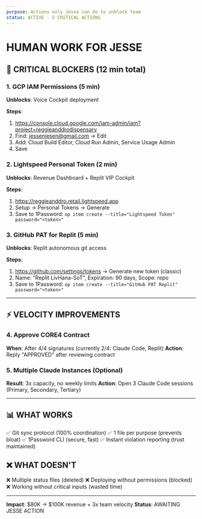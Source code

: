 ```yaml
---
purpose: Actions only Jesse can do to unblock team
status: ACTIVE - 5 CRITICAL ACTIONS
---
```


# HUMAN WORK FOR JESSE

## 🚨 CRITICAL BLOCKERS (12 min total)

### 1. GCP IAM Permissions (5 min)
**Unblocks**: Voice Cockpit deployment

**Steps**:
1. https://console.cloud.google.com/iam-admin/iam?project=reggieanddrodispensary
2. Find: jesseniesen@gmail.com → Edit
3. Add: Cloud Build Editor, Cloud Run Admin, Service Usage Admin
4. Save

### 2. Lightspeed Personal Token (2 min)
**Unblocks**: Revenue Dashboard + Replit VIP Cockpit

**Steps**:
1. https://reggieanddro.retail.lightspeed.app
2. Setup → Personal Tokens → Generate
3. Save to 1Password: `op item create --title="Lightspeed Token" password="<token>"`

### 3. GitHub PAT for Replit (5 min)
**Unblocks**: Replit autonomous git access

**Steps**:
1. https://github.com/settings/tokens → Generate new token (classic)
2. Name: "Replit LivHana-SoT", Expiration: 90 days, Scope: repo
3. Save to 1Password: `op item create --title="GitHub PAT Replit" password="<token>"`

---

## ⚡ VELOCITY IMPROVEMENTS

### 4. Approve CORE4 Contract
**When**: After 4/4 signatures (currently 2/4: Claude Code, Replit)
**Action**: Reply "APPROVED" after reviewing contract

### 5. Multiple Claude Instances (Optional)
**Result**: 3x capacity, no weekly limits
**Action**: Open 3 Claude Code sessions (Primary, Secondary, Tertiary)

---

## 📊 WHAT WORKS
✅ Git sync protocol (100% coordination)
✅ 1 file per purpose (prevents bloat)
✅ 1Password CLI (secure, fast)
✅ Instant violation reporting (trust maintained)

## ❌ WHAT DOESN'T
❌ Multiple status files (deleted)
❌ Deploying without permissions (blocked)
❌ Working without critical inputs (wasted time)

---

**Impact**: $80K → $100K revenue + 3x team velocity
**Status**: AWAITING JESSE ACTION

